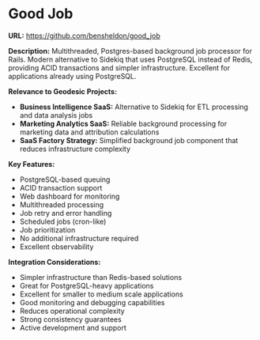# Good Job

**URL:** https://github.com/bensheldon/good_job

**Description:**
Multithreaded, Postgres-based background job processor for Rails. Modern alternative to Sidekiq that uses PostgreSQL instead of Redis, providing ACID transactions and simpler infrastructure. Excellent for applications already using PostgreSQL.

**Relevance to Geodesic Projects:**
- **Business Intelligence SaaS:** Alternative to Sidekiq for ETL processing and data analysis jobs
- **Marketing Analytics SaaS:** Reliable background processing for marketing data and attribution calculations
- **SaaS Factory Strategy:** Simplified background job component that reduces infrastructure complexity

**Key Features:**
- PostgreSQL-based queuing
- ACID transaction support
- Web dashboard for monitoring
- Multithreaded processing
- Job retry and error handling
- Scheduled jobs (cron-like)
- Job prioritization
- No additional infrastructure required
- Excellent observability

**Integration Considerations:**
- Simpler infrastructure than Redis-based solutions
- Great for PostgreSQL-heavy applications
- Excellent for smaller to medium scale applications
- Good monitoring and debugging capabilities
- Reduces operational complexity
- Strong consistency guarantees
- Active development and support
